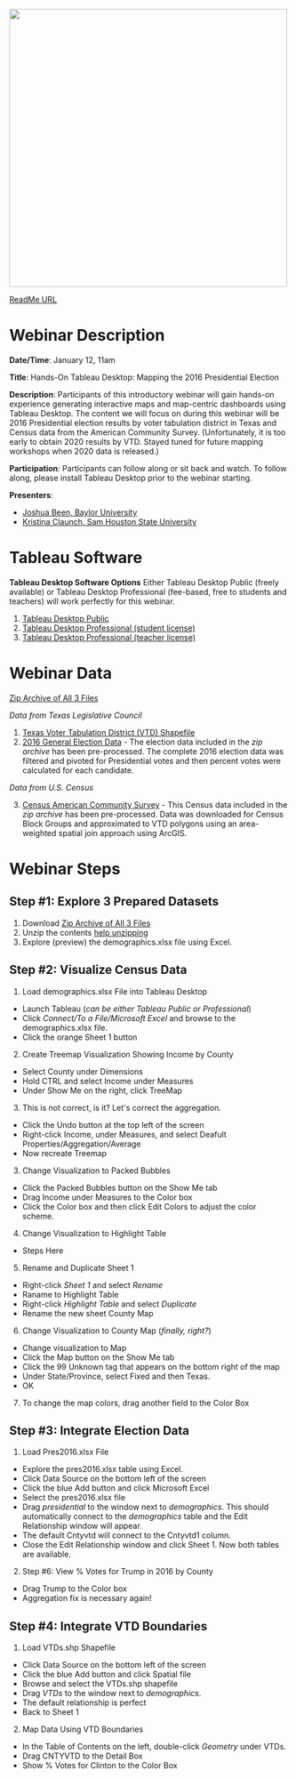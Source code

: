 <a href="https://www.tdl.org/event/tdl-gisig-webinar-hands-on-tableau-desktop-mapping-the-2016-presidential-election/"><img src="https://www.tdl.org/wp-content/uploads/2020/09/GIS-webinars_V2-768x432.png" width=500></a>

[ReadMe URL](https://josh-been.github.io/Webinar-Mapping-2016-Presidential-Election-Using-Tableau-Desktop/)

# Webinar Description

**Date/Time**: January 12, 11am

**Title**: Hands-On Tableau Desktop: Mapping the 2016 Presidential Election

**Description**: Participants of this introductory webinar will gain hands-on experience generating interactive maps and map-centric dashboards using Tableau Desktop. The content we will focus on during this webinar will be 2016 Presidential election results by voter tabulation district in Texas and Census data from the American Community Survey. (Unfortunately, it is too early to obtain 2020 results by VTD. Stayed tuned for future mapping workshops when 2020 data is released.)

**Participation**: Participants can follow along or sit back and watch. To follow along, please install Tableau Desktop prior to the webinar starting.

**Presenters**:
 - [Joshua Been, Baylor University](https://www.baylor.edu/library/index.php?id=969726)
 - [Kristina Claunch, Sam Houston State University](https://shsulibraryguides.org/prf.php?account_id=249033)

# Tableau Software

**Tableau Desktop Software Options** Either Tableau Desktop Public (freely available) or Tableau Desktop Professional (fee-based, free to students and teachers) will work perfectly for this webinar.
1. [Tableau Desktop Public](https://public.tableau.com/en-us/s/)
2. [Tableau Desktop Professional (student license)](https://www.tableau.com/academic/students)
3. [Tableau Desktop Professional (teacher license)](https://www.tableau.com/academic/teaching)

# Webinar Data

[Zip Archive of All 3 Files](https://baylor0-my.sharepoint.com/:u:/g/personal/joshua_been_baylor_edu/ESl_zYE_vJVLghLNpaZOAdMBRsvNRz3vkNyj3hn7Ugv3hA?download=1)

*Data from Texas Legislative Council*
1. [Texas Voter Tabulation District (VTD) Shapefile](https://data.capitol.texas.gov/dataset/vtds)
2. [2016 General Election Data](https://data.capitol.texas.gov/dataset/2016_general) - The election data included in the *zip archive* has been pre-processed. The complete 2016 election data was filtered and pivoted for Presidential votes and then percent votes were calculated for each candidate.

*Data from U.S. Census*

3. [Census American Community Survey](https://data.census.gov/cedsci/) - This Census data included in the *zip archive* has been pre-processed. Data was downloaded for Census Block Groups and approximated to VTD polygons using an area-weighted spatial join approach using ArcGIS.

# Webinar Steps

## Step #1: Explore 3 Prepared Datasets
1. Download [Zip Archive of All 3 Files](https://baylor0-my.sharepoint.com/:u:/g/personal/joshua_been_baylor_edu/ESl_zYE_vJVLghLNpaZOAdMBRsvNRz3vkNyj3hn7Ugv3hA?download=1)
2. Unzip the contents [help unzipping](https://www.wikihow.com/Unzip-a-File)
3. Explore (preview) the demographics.xlsx file using Excel.

## Step #2: Visualize Census Data

1. Load demographics.xlsx File into Tableau Desktop
 - Launch Tableau (*can be either Tableau Public or Professional*)
 - Click *Connect/To a File/Microsoft Excel* and browse to the demographics.xlsx file.
 - Click the orange Sheet 1 button
2. Create Treemap Visualization Showing Income by County
 - Select County under Dimensions
 - Hold CTRL and select Income under Measures
 - Under Show Me on the right, click TreeMap
3. This is not correct, is it? Let's correct the aggregation.
 - Click the Undo button at the top left of the screen
 - Right-click Income, under Measures, and select Deafult Properties/Aggregation/Average
 - Now recreate Treemap
3. Change Visualization to Packed Bubbles
 - Click the Packed Bubbles button on the Show Me tab
 - Drag Income under Measures to the Color box
 - Click the Color box and then click Edit Colors to adjust the color scheme.
4. Change Visualization to Highlight Table
 - Steps Here
5. Rename and Duplicate Sheet 1
 - Right-click *Sheet 1* and select *Rename*
 - Raname to Highlight Table
 - Right-click *Highlight Table* and select *Duplicate*
 - Rename the new sheet County Map
6. Change Visualization to County Map (*finally, right?*)
 - Change visualization to Map
 - Click the Map button on the Show Me tab
 - Click the 99 Unknown tag that appears on the bottom right of the map
 - Under State/Province, select Fixed and then Texas.
 - OK
7. To change the map colors, drag another field to the Color Box

## Step #3: Integrate Election Data

1. Load Pres2016.xlsx File
 - Explore the pres2016.xlsx table using Excel. 
 - Click Data Source on the bottom left of the screen
 - Click the blue Add button and click Microsoft Excel
 - Select the pres2016.xlsx file
 - Drag *presidential* to the window next to *demographics*. This should automatically connect to the *demographics* table and the Edit Relationship window will appear.
 - The default Cntyvtd will connect to the Cntyvtd1 column.
 - Close the Edit Relationship window and click Sheet 1. Now both tables are available.
2. Step #6: View % Votes for Trump in 2016 by County
 - Drag Trump to the Color box
 - Aggregation fix is necessary again!

## Step #4: Integrate VTD Boundaries

1. Load VTDs.shp Shapefile
 - Click Data Source on the bottom left of the screen
 - Click the blue Add button and click Spatial file
 - Browse and select the VTDs.shp shapefile
 - Drag *VTDs* to the window next to *demographics*.
 - The default relationship is perfect
 - Back to Sheet 1
2. Map Data Using VTD Boundaries
 - In the Table of Contents on the left, double-click *Geometry* under VTDs.
 - Drag CNTYVTD to the Detail Box
 - Show % Votes for Clinton to the Color Box
